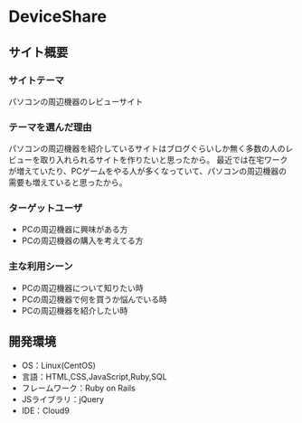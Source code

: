 # DeviceShare

## サイト概要
### サイトテーマ
パソコンの周辺機器のレビューサイト

### テーマを選んだ理由
パソコンの周辺機器を紹介しているサイトはブログぐらいしか無く多数の人のレビューを取り入れられるサイトを作りたいと思ったから。
最近では在宅ワークが増えていたり、PCゲームをやる人が多くなっていて、パソコンの周辺機器の需要も増えていると思ったから。

### ターゲットユーザ
- PCの周辺機器に興味がある方
- PCの周辺機器の購入を考えてる方


### 主な利用シーン
- PCの周辺機器について知りたい時
- PCの周辺機器で何を買うか悩んでいる時
- PCの周辺機器を紹介したい時

## 開発環境
- OS：Linux(CentOS)
- 言語：HTML,CSS,JavaScript,Ruby,SQL
- フレームワーク：Ruby on Rails
- JSライブラリ：jQuery
- IDE：Cloud9

